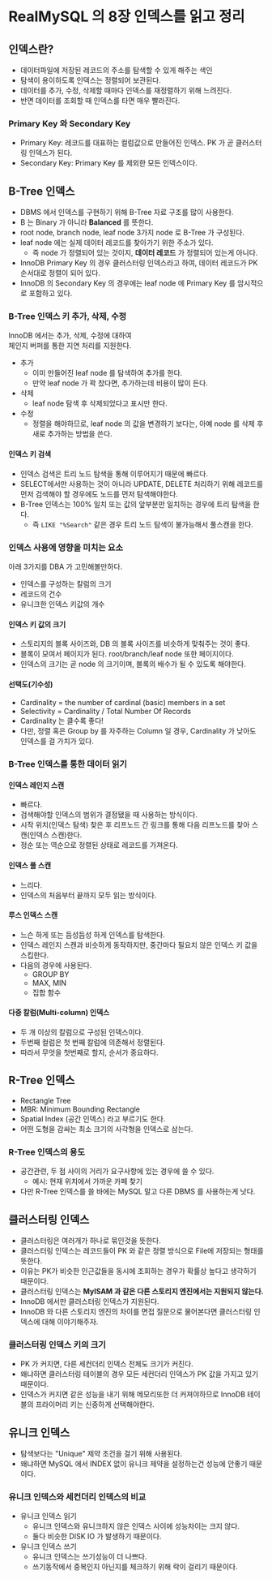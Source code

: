 # RealMySQL 의 8장 인덱스를 읽고 정리

## 인덱스란?

- 데이터파일에 저장된 레코드의 주소를 탐색할 수 있게 해주는 색인
- 탐색이 용이하도록 인덱스는 정렬되어 보관된다.
- 데이터를 추가, 수정, 삭제할 때마다 인덱스를 재정렬하기 위해 느려진다.
- 반면 데이터를 조회할 때 인덱스를 타면 매우 빨라진다.

### Primary Key 와 Secondary Key

- Primary Key: 레코드를 대표하는 컬럼값으로 만들어진 인덱스. PK 가 곧 클러스터링 인덱스가 된다.
- Secondary Key: Primary Key 를 제외한 모든 인덱스이다.

## B-Tree 인덱스

- DBMS 에서 인덱스를 구현하기 위해 B-Tree 자료 구조를 많이 사용한다.
- B 는 Binary 가 아니라 **Balanced** 를 뜻한다.
- root node, branch node, leaf node 3가지 node 로 B-Tree 가 구성된다.
- leaf node 에는 실제 데이터 레코드를 찾아가기 위한 주소가 있다.
  - 즉 node 가 정렬되어 있는 것이지, **데이터 레코드** 가 정렬되어 있는게 아니다.
- InnoDB Primary Key 의 경우 클러스터링 인덱스라고 하여, 데이터 레코드가 PK 순서대로 정렬이 되어 있다.
- InnoDB 의 Secondary Key 의 경우에는 leaf node 에 Primary Key 를 암시적으로 포함하고 있다.

### B-Tree 인덱스 키 추가, 삭제, 수정

InnoDB 에서는 추가, 삭제, 수정에 대하여  
체인지 버퍼를 통한 지연 처리를 지원한다.

- 추가
  - 이미 만들어진 leaf node 를 탐색하여 추가를 한다.
  - 만약 leaf node 가 꽉 찼다면, 추가하는데 비용이 많이 든다.
- 삭제
  - leaf node 탐색 후 삭제되었다고 표시만 한다.
- 수정
  - 정렬을 해야하므로, leaf node 의 값을 변경하기 보다는, 아예 node 를 삭제 후 새로 추가하는 방법을 쓴다.

#### 인덱스 키 검색

- 인덱스 검색은 트리 노드 탐색을 통해 이루어지기 때문에 빠르다.
- SELECT에서만 사용하는 것이 아니라 UPDATE, DELETE 처리하기 위해 레코드를 먼저 검색해야 할 경우에도 노드를 먼저 탐색해야한다.
- B-Tree 인덱스는 100% 일치 또는 값의 앞부분만 일치하는 경우에 트리 탐색을 한다.
  - 즉 `LIKE "%Search"` 같은 경우 트리 노드 탐색이 불가능해서 풀스캔을 한다.

### 인덱스 사용에 영향을 미치는 요소

아래 3가지를 DBA 가 고민해볼만하다.

- 인덱스를 구성하는 칼럼의 크기
- 레코드의 건수
- 유니크한 인덱스 키값의 개수

#### 인덱스 키 값의 크기

- 스토리지의 블록 사이즈와, DB 의 블록 사이즈를 비슷하게 맞춰주는 것이 좋다.
- 블록이 모여서 페이지가 된다. root/branch/leaf node 또한 페이지이다.
- 인덱스의 크기는 곧 node 의 크기이며, 블록의 배수가 될 수 있도록 해야한다.

#### 선택도(기수성)

- Cardinality = the number of cardinal (basic) members in a set
- Selectivity = Cardinality / Total Number Of Records
- Cardinality 는 클수록 좋다!
- 다만, 정렬 혹은 Group by 를 자주하는 Column 일 경우, Cardinality 가 낮아도 인덱스를 걸 가치가 있다.

### B-Tree 인덱스를 통한 데이터 읽기

#### 인덱스 레인지 스캔

- 빠르다.
- 검색해야할 인덱스의 범위가 결정됐을 때 사용하는 방식이다.
- 시작 위치(인덱스 탐색) 찾은 후 리프노드 간 링크를 통해 다음 리프노드를 찾아 스캔(인덱스 스캔)한다.
- 정순 또는 역순으로 정렬된 상태로 레코드를 가져온다.

#### 인덱스 풀 스캔

- 느리다.
- 인덱스의 처음부터 끝까지 모두 읽는 방식이다.

#### 루스 인덱스 스캔

- 느슨 하게 또는 듬성듬성 하게 인덱스를 탐색한다.
- 인덱스 레인지 스캔과 비슷하게 동작하지만, 중간마다 필요치 않은 인덱스 키 값을 스킵한다.
- 다음의 경우에 사용된다.
  - GROUP BY
  - MAX, MIN
  - 집합 함수

#### 다중 칼럼(Multi-column) 인덱스

- 두 개 이상의 칼럼으로 구성된 인덱스이다.
- 두번째 컬럼은 첫 번째 칼럼에 의존해서 정렬된다.
- 따라서 무엇을 첫번째로 할지, 순서가 중요하다.

## R-Tree 인덱스

- Rectangle Tree
- MBR: Minimum Bounding Rectangle
- Spatial Index (공간 인덱스) 라고 부르기도 한다.
- 어떤 도형을 감싸는 최소 크기의 사각형을 인덱스로 삼는다.

### R-Tree 인덱스의 용도

- 공간관련, 두 점 사이의 거리가 요구사항에 있는 경우에 쓸 수 있다.
  - 예시: 현재 위치에서 가까운 카페 찾기
- 다만 R-Tree 인덱스를 쓸 바에는 MySQL 말고 다른 DBMS 를 사용하는게 낫다.

## 클러스터링 인덱스

- 클러스터링은 여러개가 하나로 묶인것을 뜻한다.
- 클러스터링 인덱스는 레코드들이 PK 와 같은 정렬 방식으로 File에 저장되는 형태를 뜻한다.
- 이유는 PK가 비슷한 인근값들을 동시에 조회하는 경우가 확률상 높다고 생각하기 때문이다.
- 클러스터링 인덱스는 **MyISAM 과 같은 다른 스토리지 엔진에서는 지원되지 않는다.**
- InnoDB 에서만 클러스터링 인덱스가 지원된다.
- InnoDB 와 다른 스토리지 엔진의 차이를 면접 질문으로 물어본다면 클러스터링 인덱스에 대해 이야기해주자.

### 클러스터링 인덱스 키의 크기

- PK 가 커지면, 다른 세컨더리 인덱스 전체도 크기가 커진다.
- 왜냐하면 클러스터링 테이블의 경우 모든 세컨더리 인덱스가 PK 값을 가지고 있기 때문이다.
- 인덱스가 커지면 같은 성능을 내기 위해 메모리또한 더 커져야하므로 InnoDB 테이블의 프라이머리 키는 신중하게 선택해야한다.

## 유니크 인덱스

- 탐색보다는 "Unique" 제약 조건을 걸기 위해 사용된다.
- 왜냐하면 MySQL 에서 INDEX 없이 유니크 제약을 설정하는건 성능에 안좋기 때문이다.

### 유니크 인덱스와 세컨더리 인덱스의 비교

- 유니크 인덱스 읽기
  - 유니크 인덱스와 유니크하지 않은 인덱스 사이에 성능차이는 크지 않다.
  - 둘다 비슷한 DISK IO 가 발생하기 때문이다.
- 유니크 인덱스 쓰기
  - 유니크 인덱스는 쓰기성능이 더 나쁘다.
  - 쓰기동작에서 중복인지 아닌지를 체크하기 위해 락이 걸리기 때문이다.
